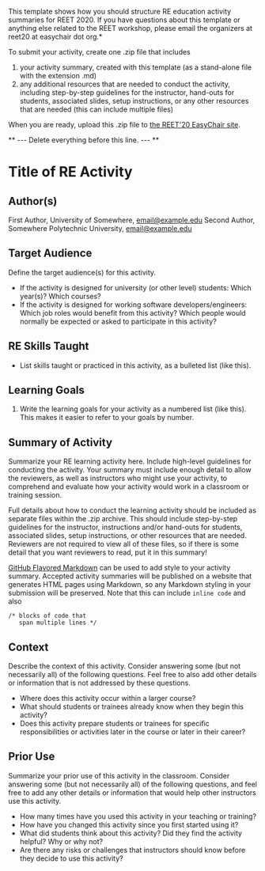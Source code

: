 This template shows how you should structure RE education activity summaries for REET 2020. If you have questions about this template or anything else related to the REET workshop, please email the organizers at reet20 at easychair dot org.*

To submit your activity, create one .zip file that includes 

1. your activity summary, created with this template (as a stand-alone file with the extension .md)
2. any additional resources that are needed to conduct the activity, including step-by-step guidelines for the instructor, hand-outs for students, associated slides, setup instructions, or any other resources that are needed (this can include multiple files)

When you are ready, upload this .zip file to [the REET'20 EasyChair site](https://easychair.org/conferences/?conf=reet20).

** --- Delete everything before this line. --- **

# Title of RE Activity

## Author(s)

First Author, University of Somewhere, email@example.edu
Second Author, Somewhere Polytechnic University, email@example.edu

## Target Audience

Define the target audience(s) for this activity. 

*	If the activity is designed for university (or other level) students: Which year(s)? Which courses?
*	If the activity is designed for working software developers/engineers: Which job roles would benefit from this activity? Which people would normally be expected or asked to participate in this activity?

## RE Skills Taught

*	List skills taught or practiced in this activity, as a bulleted list (like this).

## Learning Goals

1.	Write the learning goals for your activity as a numbered list (like this). This makes it easier to refer to your goals by number.

## Summary of Activity

Summarize your RE learning activity here. Include high-level guidelines for conducting the activity. Your summary must include enough detail to allow the reviewers, as well as instructors who might use your activity, to comprehend and evaluate how your activity would work in a classroom or training session. 

Full details about how to conduct the learning activity should be included as separate files within the .zip archive. This should include step-by-step guidelines for the instructor, instructions and/or hand-outs for students, associated slides, setup instructions, or other resources that are needed. Reviewers are not required to view all of these files, so if there is some detail that you want reviewers to read, put it in this summary!

[GitHub Flavored Markdown](https://guides.github.com/features/mastering-markdown/) can be used to add style to your activity summary. Accepted activity summaries will be published on a website that generates HTML pages using Markdown, so any Markdown styling in your submission will be preserved. Note that this can include `inline code` and also

```
/* blocks of code that
   span multiple lines */
```

## Context

Describe the context of this activity. Consider answering some (but not necessarily all) of the following questions. Feel free to also add other details or information that is not addressed by these questions.

*	Where does this activity occur within a larger course? 
*	What should students or trainees already know when they begin this activity? 
*	Does this activity prepare students or trainees for specific responsibilities or activities later in the course or later in their career?

## Prior Use

Summarize your prior use of this activity in the classroom. Consider answering some (but not necessarily all) of the following questions, and feel free to add any other details or information that would help other instructors use this activity.

*	How many times have you used this activity in your teaching or training?
*	How have you changed this activity since you first started using it? 
*	What did students think about this activity? Did they find the activity helpful? Why or why not?
*	Are there any risks or challenges that instructors should know before they decide to use this activity?

